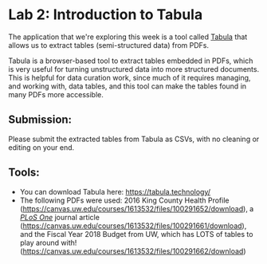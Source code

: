 # Lab 2: Introduction to Tabula
The application that we're exploring this week is a tool called [Tabula](https://tabula.technology/) that allows us to extract tables (semi-structured data) from PDFs.

Tabula is a browser-based tool to extract tables embedded in PDFs, which is very useful for turning unstructured data into more structured documents. This is helpful for data curation work, since much of it requires managing, and working with, data tables, and this tool can make the tables found in many PDFs more accessible.

## Submission:
Please submit the extracted tables from Tabula as CSVs, with no cleaning or editing on your end.

## Tools:
- You can download Tabula here: https://tabula.technology/
- The following PDFs were used: 2016 King County Health Profile (https://canvas.uw.edu/courses/1613532/files/100291652/download), a [*PLoS One*](https://journals.plos.org/plosone/) journal article (https://canvas.uw.edu/courses/1613532/files/100291661/download), and the Fiscal Year 2018 Budget from UW, which has LOTS of tables to play around with! (https://canvas.uw.edu/courses/1613532/files/100291662/download)
